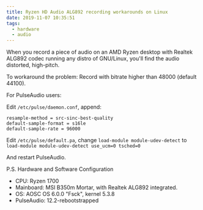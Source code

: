 ```yaml
---
title: Ryzen HD Audio ALG892 recording workarounds on Linux
date: 2019-11-07 10:35:51
tags:
  - hardware
  - audio
---
```


When you record a piece of audio on an AMD Ryzen desktop with Realtek ALG892 codec running any distro of GNU/Linux, you'll find the audio distorted, high-pitch.

To workaround the problem: 
Record with bitrate higher than 48000 (default 44100).

For PulseAudio users:

Edit `/etc/pulse/daemon.conf`, append:
```
resample-method = src-sinc-best-quality
default-sample-format = s16le
default-sample-rate = 96000
```

Edit `/etc/pulse/default.pa`, change
`load-module module-udev-detect`
to
`load-module module-udev-detect use_ucm=0 tsched=0`

And restart PulseAudio.


P.S. Hardware and Software Configuration
* CPU: Ryzen 1700
* Mainboard: MSI B350m Mortar, with Realtek ALG892 integrated.
* OS: AOSC OS 6.0.0 "Fsck", kernel 5.3.8
* PulseAudio: 12.2-rebootstrapped
